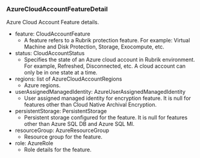 ### AzureCloudAccountFeatureDetail
Azure Cloud Account Feature details.

- feature: CloudAccountFeature
  - A feature refers to a Rubrik protection feature. For example: Virtual Machine and Disk Protection, Storage, Exocompute, etc.
- status: CloudAccountStatus
  - Specifies the state of an Azure cloud account in Rubrik environment. For example, Refreshed, Disconnected, etc. A cloud account can only be in one state at a time.
- regions: list of AzureCloudAccountRegions
  - Azure regions.
- userAssignedManagedIdentity: AzureUserAssignedManagedIdentity
  - User assigned managed identity for encryption feature. It is null for features other than Cloud Native Archival Encryption.
- persistentStorage: PersistentStorage
  - Persistent storage configured for the feature. It is null for features other than Azure SQL DB and Azure SQL MI.
- resourceGroup: AzureResourceGroup
  - Resource group for the feature.
- role: AzureRole
  - Role details for the feature.
